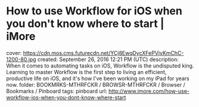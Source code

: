 # How to use Workflow for iOS when you don't know where to start | iMore

cover: https://cdn.mos.cms.futurecdn.net/YCj8EwqDycXFePVjvKmChC-1200-80.jpg
created: September 26, 2016 12:21 PM (UTC)
description: When it comes to automating tasks on iOS, Workflow is the undisputed king. Learning to master Workflow is the first step to living an efficient, productive life on iOS, and it's how I've been working on my iPad for years now.
folder: BOOKMRKS-MTHRFCKR / BROWSR-MTHRFCKR / Browser / Bookmarks / Pinboard
tags: pinboard
url: http://www.imore.com/how-use-workflow-ios-when-you-dont-know-where-start